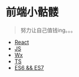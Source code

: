 
前端小骷髅
============

> 努力让自己值钱ing。。。

* [React](https://github.com/Dy-Aoi/Blog/tree/master/React)
* [JS](https://github.com/Dy-Aoi/Blog/tree/master/JS)
* [Wx](https://github.com/Dy-Aoi/Blog/tree/master/Wx)
* [TS](https://github.com/Dy-Aoi/Blog/tree/master/TS)
* [ES6 && ES7](https://github.com/Dy-Aoi/Blog/tree/master/ES6-7)
